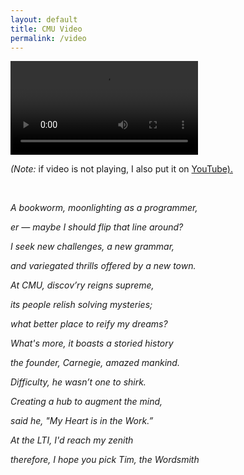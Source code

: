 ```yaml
---
layout: default
title: CMU Video
permalink: /video
---
```


<video id="special-video" controls autoplay name="media">
	<source src="https://timschott.com/images/lti.mp4" type="video/mp4">
</video>

<br>
<p id = "poem-para-small"><i>(Note:</i> if video is not playing, I also put it on <a href="https://www.youtube.com/watch?v=TF9a2X-QJmA&feature=youtu.be&ab_channel=TimothySchott">YouTube).</a></p>

<br>

<p id ="poem-para"><i>A bookworm, moonlighting as a programmer,</i></p>
<p id ="poem-para"><i>er — maybe I should flip that line around?</i></p>
<p id ="poem-para"><i>I seek new challenges, a new grammar,</i></p>
<p id ="poem-para"><i>and variegated thrills offered by a new town.</i></p>
<p id ="poem-para"><i>At CMU, discov’ry reigns supreme,</i></p>
<p id ="poem-para"><i>its people relish solving mysteries;</i></p>
<p id ="poem-para"><i>what better place to reify my dreams?</i></p>
<p id ="poem-para"><i>What's more, it boasts a storied history</i></p>
<p id ="poem-para"><i>the founder, Carnegie, amazed mankind.</i></p>
<p id ="poem-para"><i>Difficulty, he wasn’t one to shirk.</i></p>
<p id ="poem-para"><i>Creating a hub to augment the mind,</i></p>
<p id ="poem-para"><i>said he, "My Heart is in the Work.”</i></p>
<p id ="poem-para"><i>At the LTI, I'd reach my zenith</i></p>
<p id ="poem-para"><i>therefore, I hope you pick Tim, the Wordsmith</i></p>